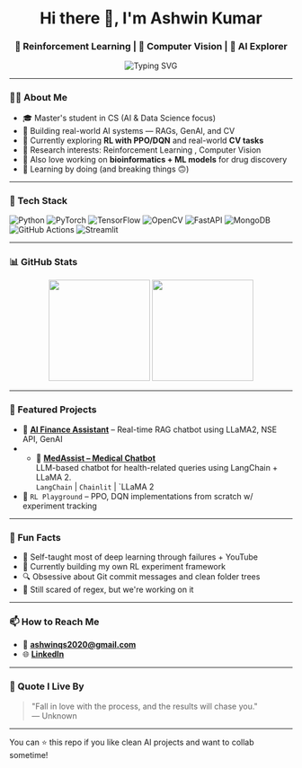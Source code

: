 <!-- Profile README for Ashwin -->

<h1 align="center">Hi there 👋, I'm Ashwin Kumar</h1>
<h3 align="center">🚀 Reinforcement Learning | 🧠 Computer Vision | 🧪 AI Explorer</h3>

<p align="center">
  <img src="https://readme-typing-svg.demolab.com?font=Fira+Code&size=20&pause=1000&color=F78787&center=true&vCenter=true&width=435&lines=Curious+Learner;Reinforcement+Learning+in+Progress...;Computer+Vision+Project+Runner;GenAI+%7C+BioAI+%7C+Prompt+Engineer" alt="Typing SVG" />
</p>

---

### 👨‍💻 About Me

- 🎓 Master's student in CS (AI & Data Science focus)  
- 🤖 Building real-world AI systems — RAGs, GenAI, and CV  
- 📌 Currently exploring **RL with PPO/DQN** and real-world **CV tasks**  
- 🔬 Research interests: Reinforcement Learning , Computer Vision  
- 🧬 Also love working on **bioinformatics + ML models** for drug discovery  
- 🌱 Learning by doing (and breaking things 🙃)

---

### 🔧 Tech Stack

![Python](https://img.shields.io/badge/Python-3776AB?style=for-the-badge&logo=python&logoColor=white)
![PyTorch](https://img.shields.io/badge/PyTorch-EE4C2C?style=for-the-badge&logo=pytorch&logoColor=white)
![TensorFlow](https://img.shields.io/badge/TensorFlow-FF6F00?style=for-the-badge&logo=tensorflow&logoColor=white)
![OpenCV](https://img.shields.io/badge/OpenCV-27338e?style=for-the-badge&logo=opencv&logoColor=white)
![FastAPI](https://img.shields.io/badge/FastAPI-005571?style=for-the-badge&logo=fastapi)
![MongoDB](https://img.shields.io/badge/MongoDB-13AA52?style=for-the-badge&logo=mongodb&logoColor=white)
![GitHub Actions](https://img.shields.io/badge/GitHub%20Actions-2088FF?style=for-the-badge&logo=github-actions&logoColor=white)
![Streamlit](https://img.shields.io/badge/Streamlit-FF4B4B?style=for-the-badge&logo=streamlit&logoColor=white)

---

### 📊 GitHub Stats

<p align="center">
  <img src="https://github-readme-stats.vercel.app/api?username=ASHW-1N&show_icons=true&theme=radical" height="180"/>
  <img src="https://github-readme-stats.vercel.app/api/top-langs/?username=ASHW-1N&layout=compact&theme=radical" height="180"/>
</p>

---

### 📁 Featured Projects

- 🎯 [**AI Finance Assistant**](https://github.com/ASHW-1N/Fin-bot) – Real-time RAG chatbot using LLaMA2, NSE API, GenAI  
- - 🏥 [**MedAssist – Medical Chatbot**](https://github.com/ASHW-1N/MedAssist_medical_assistant_llama2.git)  
  LLM-based chatbot for health-related queries using LangChain + LLaMA 2.  
  `LangChain` | `Chainlit` | `LLaMA 2  
- 🧠 `RL Playground` – PPO, DQN implementations from scratch w/ experiment tracking

---

### 🧩 Fun Facts

- 🧠 Self-taught most of deep learning through failures + YouTube  
- 🦾 Currently building my own RL experiment framework  
- 🔍 Obsessive about Git commit messages and clean folder trees  
- 🫠 Still scared of regex, but we're working on it

---

### 📫 How to Reach Me

- 📧 **ashwinqs2020@gmail.com**  
- 🌐 [**LinkedIn**](https://www.linkedin.com/in/ashwin-kumar-9b09a9214/)  

---

### 🧠 Quote I Live By

> "Fall in love with the process, and the results will chase you."  
> — Unknown

---

You can ⭐ this repo if you like clean AI projects and want to collab sometime!

